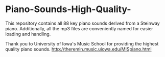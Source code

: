 # Piano-Sounds-High-Quality-
This repository contains all 88 key piano sounds derived from a Steinway piano. Additionally, all the mp3 files are conveniently named for easier loading and handling.

Thank you to University of Iowa's Music School for providing the highest quality piano sounds.
http://theremin.music.uiowa.edu/MISpiano.html

